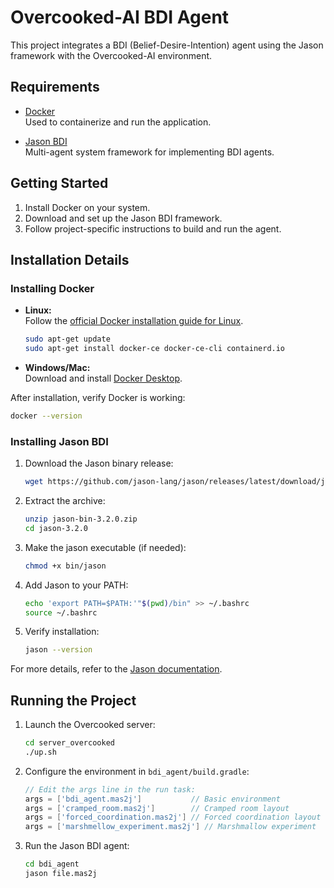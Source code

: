 # Overcooked-AI BDI Agent

This project integrates a BDI (Belief-Desire-Intention) agent using the Jason framework with the Overcooked-AI environment.

## Requirements

- [Docker](https://www.docker.com/)  
    Used to containerize and run the application.

- [Jason BDI](https://jason.sourceforge.net/)  
    Multi-agent system framework for implementing BDI agents.

## Getting Started

1. Install Docker on your system.
2. Download and set up the Jason BDI framework.
3. Follow project-specific instructions to build and run the agent.
  
## Installation Details

### Installing Docker

- **Linux:**  
  Follow the [official Docker installation guide for Linux](https://docs.docker.com/engine/install/).
  ```sh
  sudo apt-get update
  sudo apt-get install docker-ce docker-ce-cli containerd.io
  ```
- **Windows/Mac:**  
  Download and install [Docker Desktop](https://www.docker.com/products/docker-desktop/).

After installation, verify Docker is working:
```sh
docker --version
```

### Installing Jason BDI

1. Download the Jason binary release:
   ```sh
   wget https://github.com/jason-lang/jason/releases/latest/download/jason-bin-3.2.0.zip
   ```
   
2. Extract the archive:
   ```sh
   unzip jason-bin-3.2.0.zip
   cd jason-3.2.0
   ```

3. Make the jason executable (if needed):
   ```sh
   chmod +x bin/jason
   ```

4. Add Jason to your PATH:
   ```sh
   echo 'export PATH=$PATH:'"$(pwd)/bin" >> ~/.bashrc
   source ~/.bashrc
   ```

5. Verify installation:
   ```sh
   jason --version
   ```

For more details, refer to the [Jason documentation](https://jason.sourceforge.net/wp/documentation/).

## Running the Project

1. Launch the Overcooked server:
   ```sh
   cd server_overcooked
   ./up.sh
   ```

2. Configure the environment in `bdi_agent/build.gradle`:
   ```groovy
   // Edit the args line in the run task:
   args = ['bdi_agent.mas2j']           // Basic environment
   args = ['cramped_room.mas2j']        // Cramped room layout
   args = ['forced_coordination.mas2j'] // Forced coordination layout
   args = ['marshmellow_experiment.mas2j'] // Marshmallow experiment
   ```

3. Run the Jason BDI agent:
   ```sh
   cd bdi_agent
   jason file.mas2j
   ```